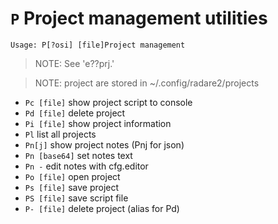 <!-- TITLE: P -->

#  `P` Project management utilities


```
Usage: P[?osi] [file]Project management
```


> NOTE: See 'e??prj.'

> NOTE: project are stored in ~/.config/radare2/projects

- `Pc [file]` show project script to console
- `Pd [file]` delete project
- `Pi [file]` show project information
- `Pl` list all projects
- `Pn[j]` show project notes (Pnj for json)
- `Pn [base64]` set notes text
- `Pn -` edit notes with cfg.editor
- `Po [file]` open project
- `Ps [file]` save project
- `PS [file]` save script file
- `P- [file]` delete project (alias for Pd)

<p hidden>Pc Pd Pi Pl Pn Po Ps PS P-</p>
